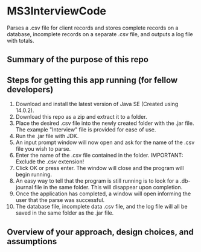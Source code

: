 # MS3InterviewCode
Parses a .csv file for client records and stores complete records on a database, incomplete records on a separate .csv file, and outputs a log file with totals.

## Summary of the purpose of this repo


## Steps for getting this app running (for fellow developers)
1.  Download and install the latest version of Java SE (Created using 14.0.2).
2.  Download this repo as a zip and extract it to a folder.
3.  Place the desired .csv file into the newly created folder with the .jar file. The example "Interview" file is provided for ease of use.
4.  Run the .jar file with JDK.
5.  An input prompt window will now open and ask for the name of the .csv file you wish to parse.
6.  Enter the name of the .csv file contained in the folder. IMPORTANT: Exclude the .csv extension!
7.  Click OK or press enter. The window will close and the program will begin running.
8.  An easy way to tell that the program is still running is to look for a .db-journal file in the same folder. This will disappear upon completion.
9.  Once the application has completed, a window will open informing the user that the parse was successful.
10. The database file, incomplete data .csv file, and the log file will all be saved in the same folder as the .jar file.

## Overview of your approach, design choices, and assumptions
